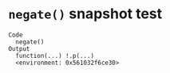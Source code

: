 # `negate()` snapshot test

    Code
      negate()
    Output
      function(...) !.p(...)
      <environment: 0x561032f6ce30>

